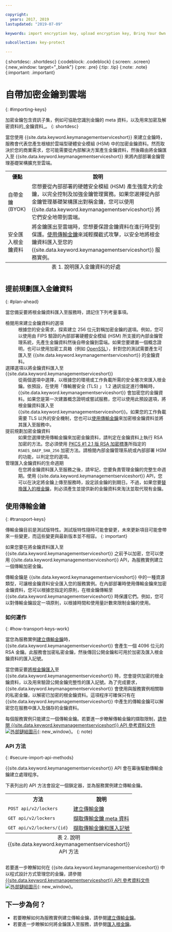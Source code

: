 ```yaml
---

copyright:
  years: 2017, 2019
lastupdated: "2019-07-09"

keywords: import encryption key, upload encryption key, Bring Your Own Key, BYOK, secure import, transport encryption key 

subcollection: key-protect

---
```


{:shortdesc: .shortdesc}
{:codeblock: .codeblock}
{:screen: .screen}
{:new_window: target="_blank"}
{:pre: .pre}
{:tip: .tip}
{:note: .note}
{:important: .important}

# 自帶加密金鑰到雲端
{: #importing-keys}

加密金鑰包含資訊子集，例如可協助您識別金鑰的 meta 資料，以及用來加密及解密資料的_金鑰資料_。
{: shortdesc}

當您使用 {{site.data.keyword.keymanagementserviceshort}} 來建立金鑰時，服務會代表您產生根植於雲端型硬體安全模組 (HSM) 中的加密金鑰資料。然而取決於您的商業需求，您可能需要從內部解決方案產生金鑰資料，然後藉由將金鑰匯入至 {{site.data.keyword.keymanagementserviceshort}} 來將內部部署金鑰管理基礎架構擴充至雲端。

<table>
  <th>優點</th>
  <th>說明</th>
  <tr>
    <td>自帶金鑰 (BYOK) </td>
    <td>您想要從內部部署的硬體安全模組 (HSM) 產生強度大的金鑰，以完全控制及加強金鑰管理實務。如果您選擇從內部金鑰管理基礎架構匯出對稱金鑰，您可以使用 {{site.data.keyword.keymanagementserviceshort}} 將它們安全地帶到雲端。</td>
  </tr>
  <tr>
    <td>安全匯入根金鑰資料</td>
    <td>將金鑰匯出至雲端時，您想要保證金鑰資料在進行時受到保護。<a href="#transport-keys">使用傳輸金鑰</a>來減輕攔截式攻擊，以安全地將根金鑰資料匯入至您的 {{site.data.keyword.keymanagementserviceshort}} 服務實例。</td>
  </tr>
  <caption style="caption-side:bottom;">表 1. 說明匯入金鑰資料的好處</caption>
</table>


## 提前規劃匯入金鑰資料
{: #plan-ahead}

當您備妥要將根金鑰資料匯入至服務時，請記住下列考量事項。

<dl>
  <dt>檢閱用來建立金鑰資料的選項</dt>
    <dd>根據您的安全需求，探索建立 256 位元對稱加密金鑰的選項。例如，您可以使用由 FIPS 驗證的內部部署硬體安全模組 (HSM) 所支援的內部金鑰管理系統，先產生金鑰資料然後自帶金鑰到雲端。如果您要建置一個概念證明，也可以使用加密工具箱（例如 <a href="https://www.openssl.org/" target="_blank">OpenSSL</a>），針對您的測試需要產生可匯入至 {{site.data.keyword.keymanagementserviceshort}} 的金鑰資料。</dd>
  <dt>選擇選項以將金鑰資料匯入至 {{site.data.keyword.keymanagementserviceshort}}</dt>
    <dd>從兩個選項中選擇，以根據您的環境或工作負載所需的安全層次來匯入根金鑰。依預設，在使用「傳輸層安全 (TLS) 」 1.2 通訊協定進行傳輸時，{{site.data.keyword.keymanagementserviceshort}} 會加密您的金鑰資料。如果您是第一次建置概念證明或嘗試服務，您可以使用此預設選項，將根金鑰資料匯入至 {{site.data.keyword.keymanagementserviceshort}}。如果您的工作負載需要 TLS 以外的安全機制，您也可以<a href="#transport-keys">使用傳輸金鑰</a>來加密根金鑰資料並將其匯入至服務中。</dd>
  <dt>提前規劃加密金鑰資料</dt>
    <dd>如果您選擇使用傳輸金鑰來加密金鑰資料，請判定在金鑰資料上執行 RSA 加密的方法。您必須使用 <a href="https://tools.ietf.org/html/rfc3447" target="_blank">PKCS #1 2.1 版 RSA 加密標準</a>所指定的 <code>RSAES_OAEP_SHA_256</code> 加密方法。請檢閱內部金鑰管理系統或內部部署 HSM 的功能，以判定您的選項。</dd>
  <dt>管理匯入金鑰資料的生命週期</dt>
    <dd>在您將金鑰資料匯入至服務之後，請牢記，您要負責管理金鑰的完整生命週期。使用 {{site.data.keyword.keymanagementserviceshort}} API，您可以在決定將金鑰上傳至服務時，設定該金鑰的到期日。不過，如果您要<a href="/docs/services/key-protect?topic=key-protect-rotate-keys">替換匯入的根金鑰</a>，則必須產生並提供新的金鑰資料來淘汰並取代現有金鑰。</dd>
</dl>

## 使用傳輸金鑰
{: #transport-keys}

傳輸金鑰目前是測試版特性。測試版特性隨時可能會變更，未來更新項目可能會帶來一些變更，而這些變更與最新版本並不相容。
{: important}

如果您要在將金鑰資料匯入至 {{site.data.keyword.keymanagementserviceshort}} 之前予以加密，您可以使用 {{site.data.keyword.keymanagementserviceshort}} API，為服務實例建立一個傳輸加密金鑰。 

傳輸金鑰是 {{site.data.keyword.keymanagementserviceshort}} 中的一種資源類型，可讓根金鑰資料安全匯入您的服務實例。在內部部署時使用傳輸金鑰來加密金鑰資料，您可以根據您指定的原則，在根金鑰傳輸至 {{site.data.keyword.keymanagementserviceshort}} 時保護它們。例如，您可以對傳輸金鑰設定一項原則，以根據時間和使用量計數來限制金鑰的使用。

### 如何運作
{: #how-transport-keys-work}

當您為服務實例[建立傳輸金鑰](/docs/services/key-protect?topic=key-protect-create-transport-keys)時，{{site.data.keyword.keymanagementserviceshort}} 會產生一個 4096 位元的 RSA 金鑰。此服務會加密私密金鑰，然後傳回公開金鑰和可用於加密及匯入根金鑰資料的匯入記號。 

當您備妥要[將根金鑰匯入](/docs/services/key-protect?topic=key-protect-import-root-keys#import-root-key-api)至 {{site.data.keyword.keymanagementserviceshort}} 時，您會提供加密的根金鑰資料，以及用來驗證公開金鑰完整性的匯入記號。為了完成要求，{{site.data.keyword.keymanagementserviceshort}} 會使用與服務實例相關聯的私密金鑰，以解密已加密的根金鑰資料。這項程序可確保只有在 {{site.data.keyword.keymanagementserviceshort}} 中產生的傳輸金鑰可以解密您在服務中匯入及儲存的金鑰資料。

每個服務實例只能建立一個傳輸金鑰。若要進一步瞭解傳輸金鑰的擷取限制，[請參閱 {{site.data.keyword.keymanagementserviceshort}} API 參考資料文件 ![外部鏈結圖示](../../../icons/launch-glyph.svg "外部鏈結圖示")](https://{DomainName}/apidocs/key-protect){: new_window}。
{: note} 

### API 方法
{: #secure-import-api-methods}

{{site.data.keyword.keymanagementserviceshort}} API 會在幕後驅動傳輸金鑰建立處理程序。  

下表列出的 API 方法會設定一個鎖定器，並為服務實例建立傳輸金鑰。

<table>
  <tr>
    <th>方法</th>
    <th>說明</th>
  </tr>
  <tr>
    <td><code>POST api/v2/lockers</code></td>
    <td><a href="/docs/services/key-protect?topic=key-protect-create-transport-keys">建立傳輸金鑰</a></td>
  </tr>
  <tr>
    <td><code>GET api/v2/lockers</code></td>
    <td><a href="/docs/services/key-protect?topic=key-protect-create-transport-keys">擷取傳輸金鑰 meta 資料</a></td>
  </tr>
  <tr>
    <td><code>GET api/v2/lockers/{id}</code></td>
    <td><a href="/docs/services/key-protect?topic=key-protect-import-root-keys">擷取傳輸金鑰和匯入記號</a></td>
  </tr>
  <caption style="caption-side:bottom;">表 2. 說明 {{site.data.keyword.keymanagementserviceshort}} API 方法</caption>
</table>

若要進一步瞭解如何在 {{site.data.keyword.keymanagementserviceshort}} 中以程式設計方式管理您的金鑰，請參閱 [{{site.data.keyword.keymanagementserviceshort}} API 參考資料文件 ![外部鏈結圖示](../../../icons/launch-glyph.svg "外部鏈結圖示")](https://{DomainName}/apidocs/key-protect){: new_window}。


## 下一步為何？

- 若要瞭解如何為服務實例建立傳輸金鑰，請參閱[建立傳輸金鑰](/docs/services/key-protect?topic=key-protect-create-transport-keys)。
- 若要進一步瞭解如何將金鑰匯入至服務，請參閱[匯入根金鑰](/docs/services/key-protect?topic=key-protect-import-root-keys)。 
